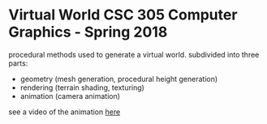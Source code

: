 # Virtual World CSC 305 Computer Graphics - Spring 2018

procedural methods used to generate a virtual world. subdivided into three parts:

* geometry (mesh generation, procedural height generation)
* rendering (terrain shading, texturing)
* animation (camera animation)

see a video of the animation [here](./virtualworld_480p.mov)
